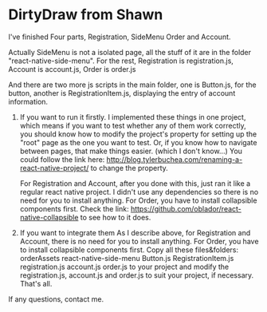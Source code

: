 # DirtyDraw from Shawn

I've finished Four parts, Registration, SideMenu Order and Account.

Actually SideMenu is not a isolated page, all the stuff of it are in the folder "react-native-side-menu". For the rest, Registration is registration.js, Account is account.js, Order is order.js

And there are two more js scripts in the main folder, one is Button.js, for the button, another is RegistrationItem.js, displaying the entry of account information.

1. If you want to run it firstly.
    I implemented these things in one project, which means if you want to test whether any of them work correctly, you should know how to modify the project's property for setting up the "root" page as the one you want to test. Or, if you know how to navigate between pages, that make things easier. (which I don't know...) You could follow the link here: http://blog.tylerbuchea.com/renaming-a-react-native-project/  to change the property.

    For Registration and Account, after you done with this, just ran it like a regular react native project. I didn't use any dependencies so there is no need for you to install anything. 
    For Order, you have to install collapsible components first. Check the link: https://github.com/oblador/react-native-collapsible to see how to it does.
  
2. If you want to integrate them
  As I describe above, for Registration and Account, there is no need for you to install anything. For Order, you have to install collapsible components first.
  Copy all these files&folders:
	orderAssets
	react-native-side-menu
	Button.js
	RegistrationItem.js
	registration.js
	account.js
	order.js
  to your project and modify the registration.js, account.js and order.js to suit your project, if necessary. That's all.

If any questions, contact me.
